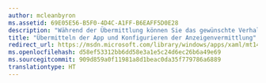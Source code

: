 ```yaml
---
author: mcleanbyron
ms.assetid: 69E05E56-B5F0-4D4C-A1FF-B6EAFF5D0E28
description: "Während der Übermittlung können Sie das gewünschte Verhalten der Anzeigenvermittlung konfigurieren. Dieses können Sie später anpassen, ohne dazu Codeänderungen vorzunehmen oder neue Pakete zu übermitteln."
title: "Übermitteln der App und Konfigurieren der Anzeigenvermittlung"
redirect_url: https://msdn.microsoft.com/library/windows/apps/xaml/mt149935.aspx
ms.openlocfilehash: d58ef53312bb6dd58e3a1e5c24d6ec26b6a49e69
ms.sourcegitcommit: 909d859a0f11981a8d1beac0da35f779786a6889
translationtype: HT
---
```

